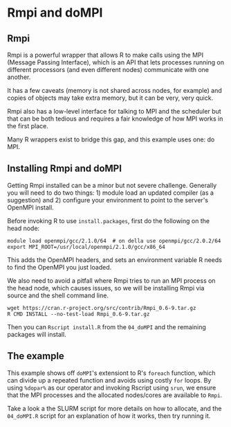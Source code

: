 # Rmpi and doMPI

## Rmpi
Rmpi is a powerful wrapper that allows R to make calls using the
MPI (Message Passing Interface), which is an API that lets
processes running on different processors (and even different nodes)
communicate with one another.

It has a few caveats (memory is not shared across nodes, for example) and
copies of objects may take extra memory, but it can be very, very quick.

Rmpi also has a low-level interface for talking to MPI and the scheduler
but that can be both tedious and requires a fair knowledge of how MPI
works in the first place.

Many R wrappers exist to bridge this gap, and this example uses one:
do MPI.

## Installing Rmpi and doMPI
Getting Rmpi installed can be a minor but not severe challenge. Generally
you will need to do two things: 1) module load an updated compiler (as a suggestion)
and 2) configure your environment to point to the server's OpenMPI install.

Before invoking R to use `install.packages`, first do the following on the head node:

```shell
module load openmpi/gcc/2.1.0/64  # on della use openmpi/gcc/2.0.2/64
export MPI_ROOT=/usr/local/openmpi/2.1.0/gcc/x86_64
```

This adds the OpenMPI headers, and
sets an environment variable R needs to find the OpenMPI you just loaded.

We also need to avoid a pitfall where Rmpi tries to run an MPI process on the head node, which causes issues, so we will be installing Rmpi via source
and the shell command line.

```shell
wget https://cran.r-project.org/src/contrib/Rmpi_0.6-9.tar.gz
R CMD INSTALL --no-test-load Rmpi_0.6-9.tar.gz
```

Then you can `Rscript install.R` from the `04_doMPI` and the remaining packages
will install.


## The example
This example shows off `doMPI`'s extensiont to R's `foreach` function, which
can divide up a repeated function and avoids using costly `for` loops. By using
`%dopar%` as our operator and invoking Rscript using `srun`, we ensure that the
MPI processes and the allocated nodes/cores are available to `Rmpi`.

Take a look a the SLURM script for more details on how to allocate, and the
`04_doMPI.R` script for an explanation of how it works, then try running it.
